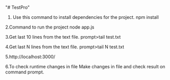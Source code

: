 "# TestPro" 
1. Use this command to install dependencies for the project.
        npm install
        
2.Command to run the project
        node app.js
  
3.Get last 10 lines from the text file.
         prompt>tail test.txt
         
4.Get last N lines from the text file.
         prompt>tail N test.txt
         
5.http://localhost:3000/ 

6.To check runtime changes in file
      Make changes in file and check result on command prompt.
